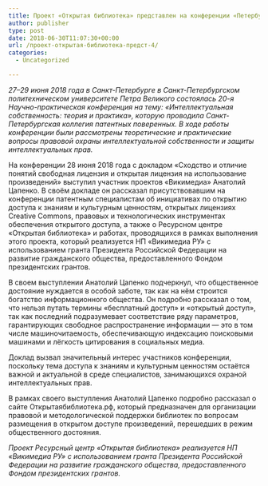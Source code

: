 ```yaml
---
title: Проект «Открытая библиотека» представлен на конференции «Петербургские коллегиальные чтения – 2018»
author: publisher
type: post
date: 2018-06-30T11:07:30+00:00
url: /проект-открытая-библиотека-предст-4/
categories:
  - Uncategorized

---
```

_27–29 июня 2018 года в Санкт-Петербурге в Санкт-Петербургском политехническом университете Петра Великого состоялась 20-я Научно-практическая конференция на тему: «Интеллектуальная собственность: теория и практика», которую проводила Санкт-Петербургская коллегия патентных поверенных. В ходе работы конференции были рассмотрены теоретические и практические вопросы правовой охраны интеллектуальной собственности и защиты интеллектуальных прав._

На конференции 28 июня 2018 года с докладом «Сходство и отличие понятий свободная лицензия и открытая лицензия на использование произведений» выступил участник проектов «Викимедиа» Анатолий Цапенко. В своём докладе он рассказал присутствовавшим на конференции патентным специалистам об инициативах по открытию доступа к знаниям и культурным ценностям, открытых лицензиях Creative Commons, правовых и технологических инструментах обеспечения открытого доступа, а также о Ресурсном центре «Открытая библиотека» и работах, проводящихся в рамках выполнения этого проекта, который реализуется НП «Викимедиа РУ» с использованием гранта Президента Российской Федерации на развитие гражданского общества, предоставленного Фондом президентских грантов.

В своем выступлении Анатолий Цапенко подчеркнул, что общественное достояние нуждается в особой заботе, так как на нём строится богатство информационного общества. Он подробно рассказал о том, что нельзя путать термины «бесплатный доступ» и «открытый доступ», так как последний подразумевает соответствие ряду параметров, гарантирующих свободное распространение информации — это в том числе машиночитаемость, обеспечивающую индексацию поисковыми машинами и лёгкость цитирования в социальных медиа.

Доклад вызвал значительный интерес участников конференции, поскольку тема доступа к знаниям и культурным ценностям остаётся важной и актуальной в среде специалистов, занимающихся охраной интеллектуальных прав.

В рамках своего выступления Анатолий Цапенко подробно рассказал о сайте Открытаябиблиотека.рф, который предназначен для организации правовой и методологической поддержки библиотек по вопросам размещения в открытом доступе произведений, перешедших в режим общественного достояния.

_Проект Ресурсный центр «Открытая библиотека» реализуется НП «Викимедиа РУ» с использованием гранта Президента Российской Федерации на развитие гражданского общества, предоставленного Фондом президентских грантов._